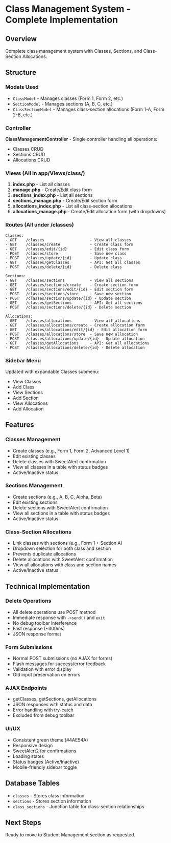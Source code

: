 # Class Management System - Complete Implementation

## Overview
Complete class management system with Classes, Sections, and Class-Section Allocations.

## Structure

### Models Used
- `ClassModel` - Manages classes (Form 1, Form 2, etc.)
- `SectionModel` - Manages sections (A, B, C, etc.)
- `ClassSectionModel` - Manages class-section allocations (Form 1-A, Form 2-B, etc.)

### Controller
**ClassManagementController** - Single controller handling all operations:
- Classes CRUD
- Sections CRUD
- Allocations CRUD

### Views (All in app/Views/class/)
1. **index.php** - List all classes
2. **manage.php** - Create/Edit class form
3. **sections_index.php** - List all sections
4. **sections_manage.php** - Create/Edit section form
5. **allocations_index.php** - List all class-section allocations
6. **allocations_manage.php** - Create/Edit allocation form (with dropdowns)

### Routes (All under /classes)
```
Classes:
- GET    /classes                    - View all classes
- GET    /classes/create             - Create class form
- GET    /classes/edit/{id}          - Edit class form
- POST   /classes/store              - Save new class
- POST   /classes/update/{id}        - Update class
- GET    /classes/getClasses         - API: Get all classes
- POST   /classes/delete/{id}        - Delete class

Sections:
- GET    /classes/sections           - View all sections
- GET    /classes/sections/create    - Create section form
- GET    /classes/sections/edit/{id} - Edit section form
- POST   /classes/sections/store     - Save new section
- POST   /classes/sections/update/{id} - Update section
- GET    /classes/getSections        - API: Get all sections
- POST   /classes/sections/delete/{id} - Delete section

Allocations:
- GET    /classes/allocations        - View all allocations
- GET    /classes/allocations/create - Create allocation form
- GET    /classes/allocations/edit/{id} - Edit allocation form
- POST   /classes/allocations/store  - Save new allocation
- POST   /classes/allocations/update/{id} - Update allocation
- GET    /classes/getAllocations     - API: Get all allocations
- POST   /classes/allocations/delete/{id} - Delete allocation
```

### Sidebar Menu
Updated with expandable Classes submenu:
- View Classes
- Add Class
- View Sections
- Add Section
- View Allocations
- Add Allocation

## Features

### Classes Management
- Create classes (e.g., Form 1, Form 2, Advanced Level 1)
- Edit existing classes
- Delete classes with SweetAlert confirmation
- View all classes in a table with status badges
- Active/Inactive status

### Sections Management
- Create sections (e.g., A, B, C, Alpha, Beta)
- Edit existing sections
- Delete sections with SweetAlert confirmation
- View all sections in a table with status badges
- Active/Inactive status

### Class-Section Allocations
- Link classes with sections (e.g., Form 1 + Section A)
- Dropdown selection for both class and section
- Prevents duplicate allocations
- Delete allocations with SweetAlert confirmation
- View all allocations with class and section names
- Active/Inactive status

## Technical Implementation

### Delete Operations
- All delete operations use POST method
- Immediate response with `->send()` and `exit`
- No debug toolbar interference
- Fast response (~300ms)
- JSON response format

### Form Submissions
- Normal POST submissions (no AJAX for forms)
- Flash messages for success/error feedback
- Validation with error display
- Old input preservation on errors

### AJAX Endpoints
- getClasses, getSections, getAllocations
- JSON responses with status and data
- Error handling with try-catch
- Excluded from debug toolbar

### UI/UX
- Consistent green theme (#4AE54A)
- Responsive design
- SweetAlert2 for confirmations
- Loading states
- Status badges (Active/Inactive)
- Mobile-friendly sidebar toggle

## Database Tables
- `classes` - Stores class information
- `sections` - Stores section information
- `class_sections` - Junction table for class-section relationships

## Next Steps
Ready to move to Student Management section as requested.
